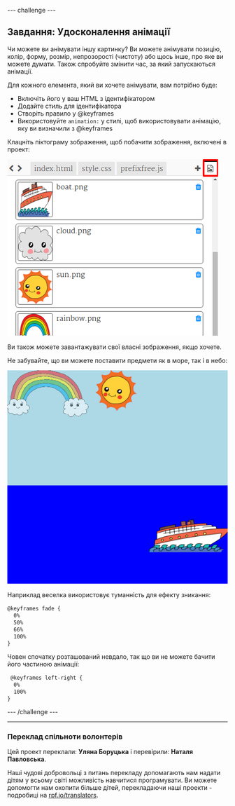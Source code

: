 --- challenge ---

## Завдання: Удосконалення анімації

Чи можете ви анімувати іншу картинку? Ви можете анімувати позицію, колір, форму, розмір, непрозорості (чистоту) або щось інше, про яке ви можете думати. Також спробуйте змінити час, за який запускаються анімації.

Для кожного елемента, який ви хочете анімувати, вам потрібно буде:

+ Включіть його у ваш HTML з ідентифікатором
+ Додайте стиль для ідентифікатора
+ Створіть правило у @keyframes
+ Використовуйте `animation:` у стилі, щоб використовувати анімацію, яку ви визначили з @keyframes 

Клацніть піктограму зображення, щоб побачити зображення, включені в проект:

![знімок екрану](images/sunrise-images.png)

Ви також можете завантажувати свої власні зображення, якщо хочете.

Не забувайте, що ви можете поставити предмети як в море, так і в небо:

![Знімок екрану](images/sunrise-boat.png)

Наприклад веселка використовує туманність для ефекту зникання:

    @keyframes fade {
      0%  
      50% 
      66% 
      100%  
    }
    

Човен спочатку розташований невдало, так що ви не можете бачити його частиною анімації:

     @keyframes left-right {
      0%   
      100% 
    }
    

--- /challenge ---
***
### Переклад спільноти волонтерів 

Цей проект переклали: **Уляна Боруцька** і перевірили: **Наталя Павловська**. 

Наші чудові добровольці з питань перекладу допомагають нам надати дітям у всьому світі можливість навчитися програмувати. Ви можете допомогти нам охопити більше дітей, перекладаючи наші проекти - подробиці на [rpf.io/translators](https://rpf.io/translators).
